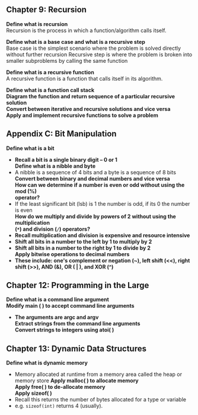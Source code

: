 
## Chapter 9: Recursion  

**Define what is recursion**  
Recursion is the process in which a function/algorithm calls itself.

**Define what is a base case and what is a recursive step**  
Base case is the simplest scenario where the problem is solved directly without further recursion
Recursive step is where the problem is broken into smaller subproblems by calling the same function

**Define what is a recursive function**  
A recursive function is a function that calls itself in its algorithm.

**Define what is a function call stack**  
**Diagram the function and return sequence of a particular recursive solution**  
**Convert between iterative and recursive solutions and vice versa**  
**Apply and implement recursive functions to solve a problem**  

## Appendix C: Bit Manipulation

**Define what is a bit**  
- **Recall a bit is a single binary digit – 0 or 1**  
**Define what is a nibble and byte**  
- A nibble is a sequence of 4 bits and a byte is a sequence of 8 bits  
**Convert between binary and decimal numbers and vice versa**  
**How can we determine if a number is even or odd without using the mod (%)  
operator?**  
- If the least significant bit (lsb) is 1 the number is odd, if its 0 the number  
is even  
**How do we multiply and divide by powers of 2 without using the multiplication  
(`*`) and division (`/`) operators?**  
- **Recall multiplication and division is expensive and resource intensive**  
- **Shift all bits in a number to the left by 1 to multiply by 2**  
- **Shift all bits in a number to the right by 1 to divide by 2**  
**Apply bitwise operations to decimal numbers**  
- **These include: one's complement or negation (~), left shift (<<), right  
shift (>>), AND (&), OR ( | ), and XOR (^)**

## Chapter 12: Programming in the Large  

**Define what is a command line argument**  
**Modify main ( ) to accept command line arguments**  
- **The arguments are argc and argv**  
**Extract strings from the command line arguments**  
**Convert strings to integers using atoi( )**  

## Chapter 13: Dynamic Data Structures  

**Define what is dynamic memory**  
- Memory allocated at runtime from a memory area called the heap or  
memory store
**Apply malloc( ) to allocate memory**  
**Apply free( ) to de-allocate memory**  
**Apply sizeof( )**  
- Recall this returns the number of bytes allocated for a type or variable
- e.g. `sizeof(int)` returns 4 (usually).
